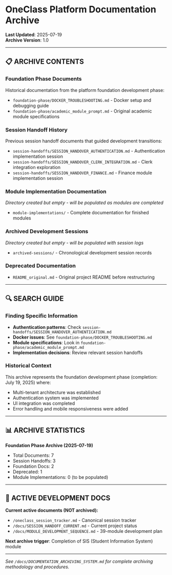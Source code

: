 # OneClass Platform Documentation Archive
**Last Updated**: 2025-07-19  
**Archive Version**: 1.0

---

## 📋 **ARCHIVE CONTENTS**

### **Foundation Phase Documents**
Historical documentation from the platform foundation development phase:
- `foundation-phase/DOCKER_TROUBLESHOOTING.md` - Docker setup and debugging guide
- `foundation-phase/academic_module_prompt.md` - Original academic module specifications

### **Session Handoff History**
Previous session handoff documents that guided development transitions:
- `session-handoffs/SESSION_HANDOVER_AUTHENTICATION.md` - Authentication implementation session
- `session-handoffs/SESSION_HANDOVER_CLERK_INTEGRATION.md` - Clerk integration exploration
- `session-handoffs/SESSION_HANDOVER_FINANCE.md` - Finance module implementation session

### **Module Implementation Documentation**
*Directory created but empty - will be populated as modules are completed*
- `module-implementations/` - Complete documentation for finished modules

### **Archived Development Sessions**
*Directory created but empty - will be populated with session logs*
- `archived-sessions/` - Chronological development session records

### **Deprecated Documentation**
- `README_original.md` - Original project README before restructuring

---

## 🔍 **SEARCH GUIDE**

### **Finding Specific Information**
- **Authentication patterns**: Check `session-handoffs/SESSION_HANDOVER_AUTHENTICATION.md`
- **Docker issues**: See `foundation-phase/DOCKER_TROUBLESHOOTING.md`
- **Module specifications**: Look in `foundation-phase/academic_module_prompt.md`
- **Implementation decisions**: Review relevant session handoffs

### **Historical Context**
This archive represents the foundation development phase (completion: July 19, 2025) where:
- Multi-tenant architecture was established
- Authentication system was implemented
- UI integration was completed
- Error handling and mobile responsiveness were added

---

## 📊 **ARCHIVE STATISTICS**

**Foundation Phase Archive (2025-07-19)**
- Total Documents: 7
- Session Handoffs: 3
- Foundation Docs: 2
- Deprecated: 1
- Module Implementations: 0 (to be populated)

---

## 🎯 **ACTIVE DEVELOPMENT DOCS**

**Current active documents (NOT archived):**
- `/oneclass_session_tracker.md` - Canonical session tracker
- `/docs/SESSION_HANDOFF_CURRENT.md` - Current project status  
- `/docs/MODULE_DEVELOPMENT_SEQUENCE.md` - 39-module development plan

**Next archive trigger**: Completion of SIS (Student Information System) module

---

*See `/docs/DOCUMENTATION_ARCHIVING_SYSTEM.md` for complete archiving methodology and procedures.*